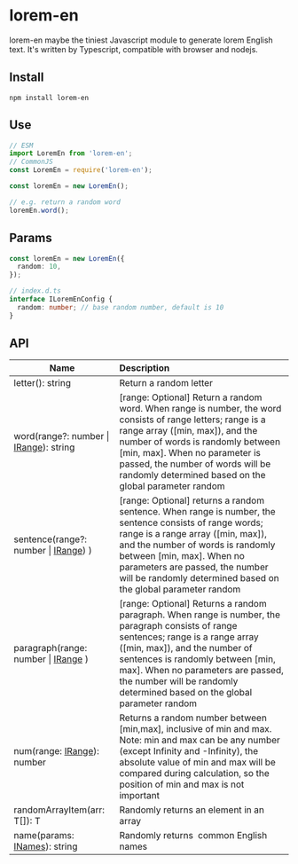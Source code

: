 # lorem-en

lorem-en maybe the tiniest Javascript module to generate lorem English text. It's written by Typescript, compatible with browser and nodejs.

## Install

```shell
npm install lorem-en
```

## Use

```typescript
// ESM
import LoremEn from 'lorem-en';
// CommonJS
const LoremEn = require('lorem-en');
```

```typescript
const loremEn = new LoremEn();

// e.g. return a random word
loremEn.word();
```

## Params

```typescript
const loremEn = new LoremEn({
  random: 10,
});

// index.d.ts
interface ILoremEnConfig {
  random: number; // base random number, default is 10
}
```

## API

| Name                                                     | Description                                                                                                                                                                                                                                                                                                                |
| -------------------------------------------------------- | :------------------------------------------------------------------------------------------------------------------------------------------------------------------------------------------------------------------------------------------------------------------------------------------------------------------------- |
| letter(): string                                         | Return a random letter                                                                                                                                                                                                                                                                                                     |
| word(range?: number \| [IRange](./src/types.ts)): string | [range: Optional] Return a random word. When range is number, the word consists of range letters; range is a range array ([min, max]), and the number of words is randomly between [min, max]. When no parameter is passed, the number of words will be randomly determined based on the global parameter random           |
| sentence(range?: number \| [IRange](./src/types.ts)) )   | [range: Optional] returns a random sentence. When range is number, the sentence consists of range words; range is a range array ([min, max]), and the number of words is randomly between [min, max]. When no parameters are passed, the number will be randomly determined based on the global parameter random           |
| paragraph(range: number \| [IRange](./src/types.ts) )    | [range: Optional] Returns a random paragraph. When range is number, the paragraph consists of range sentences; range is a range array ([min, max]), and the number of sentences is randomly between [min, max]. When no parameters are passed, the number will be randomly determined based on the global parameter random |
| num(range: [IRange](./src/types.ts)): number             | Returns a random number between [min,max], inclusive of min and max. Note: min and max can be any number (except Infinity and -Infinity), the absolute value of min and max will be compared during calculation, so the position of min and max is not important                                                           |
| randomArrayItem<T>(arr: T[]): T                          | Randomly returns an element in an array                                                                                                                                                                                                                                                                                    |
| name(params: [INames](./src/types.ts)): string           | Randomly returns  common English names                                                                                                                                                                                                                                                                                     |
